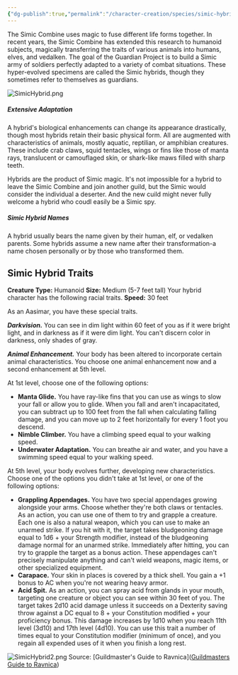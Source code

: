 ```yaml
---
{"dg-publish":true,"permalink":"/character-creation/species/simic-hybrid/"}
---
```



The Simic Combine uses magic to fuse different life forms together. In recent years, the Simic Combine has extended this research to humanoid subjects, magically transferring the traits of various animals into humans, elves, and vedalken. The goal of the Guardian Project is to build a Simic army of soldiers perfectly adapted to a variety of combat situations. These hyper-evolved specimens are called the Simic hybrids, though they sometimes refer to themselves as guardians. 

![SimicHybrid.png](/img/user/Config/DATA/Image%20Storage/SimicHybrid.png)

##### Extensive Adaptation
A hybrid's biological enhancements can change its appearance drastically, though most hybrids retain their basic physical form. All are augmented with characteristics of animals, mostly aquatic, reptilian, or amphibian creatures. These include crab claws, squid tentacles, wings or fins like those of manta rays, translucent or camouflaged skin, or shark-like maws filled with sharp teeth.

Hybrids are the product of Simic magic. It's not impossible for a hybrid to leave the Simic Combine and join another guild, but the Simic would consider the individual a deserter. And the new cuild might never fully welcome a hybrid who coudl easily be a Simic spy. 

##### Simic Hybrid Names
A hybrid usually bears the name given by their human, elf, or vedalken parents. Some hybrids assume a new name after their transformation-a name chosen personally or by those who transformed them.

## Simic Hybrid Traits
**Creature Type:** Humanoid
**Size:** Medium (5-7 feet tall)
Your hybrid character has the following racial traits.
**Speed:** 30 feet

As an Aasimar, you have these special traits.
   
   ***Darkvision.*** You can see in dim light within 60 feet of you as if it were bright light, and in darkness as if it were dim light. You can't discern color in darkness, only shades of gray.
   
   ***Animal Enhancement.*** Your body has been altered to incorporate certain animal characteristics. You choose one animal enhancement now and a second enhancement at 5th level. 
   
At 1st level, choose one of the following options:
- **Manta Glide.** You have ray-like fins that you can use as wings to slow your fall or allow you to glide. When you fall and aren't incapacitated, you can subtract up to 100 feet from the fall when calculating falling damage, and you can move up to 2 feet horizontally for every 1 foot you descend.
- **Nimble Climber.** You have a climbing speed equal to your walking speed.
- **Underwater Adaptation.** You can breathe air and water, and you have a swimming speed equal to your walking speed. 
   
At 5th level, your body evolves further, developing new characteristics. Choose one of the options you didn't take at 1st level, or one of the following options:

- **Grappling Appendages.** You have two special appendages growing alongside your arms. Choose whether they're both claws or tentacles. As an action, you can use one of them to try and grapple a creature. Each one is also a natural weapon, which you can use to make an unarmed strike. If you hit with it, the target takes bludgeoning damage equal to 1d6 + your Strength modifier, instead of the bludgeoning damage normal for an unarmed strike. Immediately after hitting, you can try to grapple the target as a bonus action. These appendages can't precisely manipulate anything and can't wield weapons, magic items, or other specialized equipment. 
- **Carapace.** Your skin in places is covered by a thick shell. You gain a +1 bonus to AC when you're not wearing heavy armor.
- **Acid Spit.** As an action, you can spray acid from glands in your mouth, targeting one creature or object you can see within 30 feet of you. The target takes 2d10 acid damage unless it succeeds on a Dexterity saving throw against a DC equal to 8 + your Constitution modified + your proficiency bonus. This damage increases by 1d10 when you reach 11th level (3d10) and 17th level (4d10). You can use this trait a number of times equal to your Constitution modifier (minimum of once), and you regain all expended uses of it when you finish a long rest. 

![SimicHybrid2.png](/img/user/Config/DATA/Image%20Storage/SimicHybrid2.png)
Source: [Guildmaster's Guide to Ravnica]([Guildmasters Guide to Ravnica](https://online.anyflip.com/rbal/hoff/mobile/index.html))
